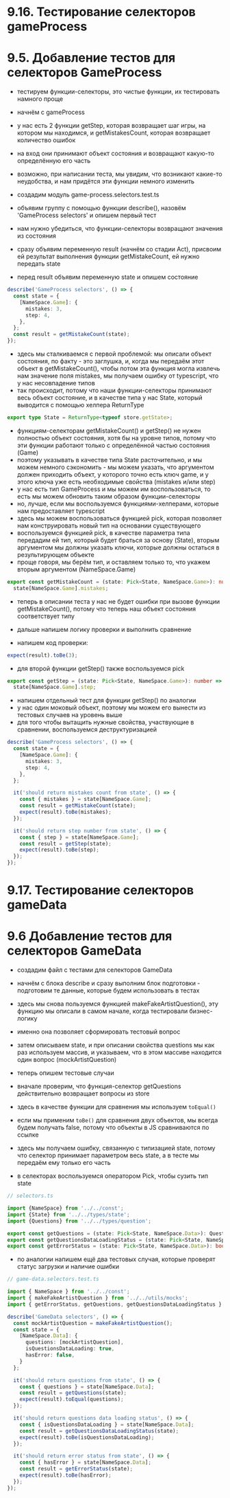# 9.16. Тестирование селекторов gameProcess

# 9.5. Добавление тестов для селекторов GameProcess

- тестируем функции-селекторы, это чистые функции, их тестировать намного проще

- начнём с gameProcess
- у нас есть 2 функции getStep, которая возвращает шаг игры, на котором мы находимся, и getMistakesCount, которая возвращает количество ошибок
- на вход они принимают объект состояния и возвращают какую-то определённую его часть
- возможно, при написании теста, мы увидим, что возникают какие-то неудобства, и нам придётся эти функции немного изменить

- создадим модуль game-process.selectors.test.ts
- объявим группу с помощью функции describe(), назовём 'GameProcess selectors' и опишем первый тест
- нам нужно убедиться, что функции-селекторы возвращают значения из состояния
- сразу объявим переменную result (начнём со стадии Act), присвоим ей результат выполнения функции getMistakeCount, ей нужно передать state
- перед result объявим переменную state и опишем состояние

```ts
describe('GameProcess selectors', () => {
  const state = {
    [NameSpace.Game]: {
      mistakes: 3,
      step: 4,
    },
  };
  const result = getMistakeCount(state);
});
```

- здесь мы сталкиваемся с первой проблемой: мы описали объект состояния, по факту - это заглушка, и, когда мы передаём этот объект в getMistakeCount(), чтобы потом эта функция могла извлечь нам значение поля mistakes, мы получаем ошибку от typescript, что у нас несовпадение типов
- так происходит, потому что наши функции-селекторы принимают весь объект состояние, и в качестве типа у нас State, который выводится с помощью хелпера ReturnType

```ts
export type State = ReturnType<typeof store.getState>;
```

- функциям-селекторам getMistakeCount() и getStep() не нужен полностью объект состояния, хотя бы на уровне типов, потому что эти функции работают только с определённой частью состояния (Game)
- поэтому указывать в качестве типа State расточительно, и мы можем немного сэкономить - мы можем указать, что аргументом должен приходить объект, у которого точно есть ключ game, и у этого ключа уже есть необходимые свойства (mistakes и/или step)
- у нас есть тип GameProcess и мы можем им воспользоваться, то есть мы можем обновить таким образом функции-селекторы
- но, лучше, если мы воспользуемся функциями-хелперами, которые нам предоставляет typescript
- здесь мы можем воспользоваться функцией pick, которая позволяет нам конструировать новый тип на основании существующего
- воспользуемся функцией pick, в качестве параметра типа передадим ей тип, который будет браться за основу (State), вторым аргументом мы должны указать ключи, которые должны остаться в результирующем объекте
- проще говоря, мы берём тип, и оставляем только то, что укажем вторым аргументом (NameSpace.Game)

```ts
export const getMistakeCount = (state: Pick<State, NameSpace.Game>): number =>
  state[NameSpace.Game].mistakes;
```

- теперь в описании теста у нас не будет ошибки при вызове функции getMistakeCount(), потому что теперь наш объект состояния соответствует типу

- дальше напишем логику проверки и выполнить сравнение

- напишем код проверки:

```ts
expect(result).toBe(3);
```

- для второй функции getStep() также воспользуемся pick

```ts
export const getStep = (state: Pick<State, NameSpace.Game>): number =>
  state[NameSpace.Game].step;
```

- напишем отдельный тест для функции getStep() по аналогии
- у нас один моковый объект, поэтому мы можем его вынести из тестовых случаев на уровень выше
- для того чтобы вытащить нужные свойства, участвующие в сравнении, воспользуемся деструктуризацией

```ts
describe('GameProcess selectors', () => {
  const state = {
    [NameSpace.Game]: {
      mistakes: 3,
      step: 4,
    },
  };

  it('should return mistakes count from state', () => {
    const { mistakes } = state[NameSpace.Game];
    const result = getMistakeCount(state);
    expect(result).toBe(mistakes);
  });

  it('should return step number from state', () => {
    const { step } = state[NameSpace.Game];
    const result = getStep(state);
    expect(result).toBe(step);
  });
});
```

# 9.17. Тестирование селекторов gameData

# 9.6 Добавление тестов для селекторов GameData

- создадим файл с тестами для селекторов GameData
- начнём с блока describe и сразу выполним блок подготовки - подготовим те данные, которые будем использовать в тестах
- здесь мы снова пользуемся функцией makeFakeArtistQuestion(), эту функцию мы описали в самом начале, когда тестировали бизнес-логику
- именно она позволяет сформировать тестовый вопрос
- затем описываем state, и при описании свойства questions мы как раз используем массив, и указываем, что в этом массиве находится один вопрос (mockArtistQuestion)

- теперь опишем тестовые случаи
- вначале проверим, что функция-селектор getQuestions действительно возвращает вопросы из store
- здесь в качестве функции для сравнения мы используем `toEqual()`
- если мы применим `toBe()` для сравнения двух объектов, мы всегда будем получать false, потому что объекты в JS сравниваются по ссылке
- здесь мы получаем ошибку, связанную с типизацией state, потому что селектор принимает параметром весь state, а в тесте мы передаём ему только его часть
- в селекторах воспользуемся оператором Pick, чтобы сузить тип state
```ts
// selectors.ts

import {NameSpace} from '../../const';
import {State} from '../../types/state';
import {Questions} from '../../types/question';

export const getQuestions = (state: Pick<State, NameSpace.Data>): Questions => state[NameSpace.Data].questions;
export const getQuestionsDataLoadingStatus = (state: Pick<State, NameSpace.Data>): boolean => state[NameSpace.Data].isQuestionsDataLoading;
export const getErrorStatus = (state: Pick<State, NameSpace.Data>): boolean => state[NameSpace.Data].hasError;
```

- по аналогии напишем ещё два тестовых случая, которые проверят статус загрузки и наличие ошибки

```ts
// game-data.selectors.test.ts

import { NameSpace } from '../../const';
import { makeFakeArtistQuestion } from '../../utils/mocks';
import { getErrorStatus, getQuestions, getQuestionsDataLoadingStatus } from './selectors';

describe('GameData selectors', () => {
  const mockArtistQuestion = makeFakeArtistQuestion();
  const state = {
    [NameSpace.Data]: {
      questions: [mockArtistQuestion],
      isQuestionsDataLoading: true,
      hasError: false,
    }
  };

  it('should return questions from state', () => {
    const { questions } = state[NameSpace.Data];
    const result = getQuestions(state);
    expect(result).toEqual(questions);
  });

  it('should return questions data loading status', () => {
    const { isQuestionsDataLoading } = state[NameSpace.Data];
    const result = getQuestionsDataLoadingStatus(state);
    expect(result).toBe(isQuestionsDataLoading);
  });

  it('should return error status from state', () => {
    const { hasError } = state[NameSpace.Data];
    const result = getErrorStatus(state);
    expect(result).toBe(hasError);
  });
});
```
